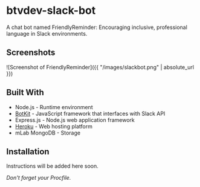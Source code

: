 # btvdev-slack-bot
A chat bot named FriendlyReminder: Encouraging inclusive, professional language in Slack environments.

## Screenshots

![Screenshot of FriendlyReminder]({{ "/images/slackbot.png" | absolute_url }}) 

## Built With

* Node.js - Runtime environment
* [BotKit](https://github.com/howdyai/botkit-starter-slack) - JavaScript framework that interfaces with Slack API 
* Express.js - Node.js web application framework
* [Heroku](https://heroku.com) - Web hosting platform
* mLab MongoDB - Storage

## Installation

Instructions will be added here soon.

*Don't forget your Procfile.*
